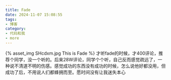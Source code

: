 ```yaml
---
title: Fade
date: 2024-11-07 15:08:55
tags:
- 博客
category:
- 代码和我
- more
---
```

{% asset_img SHcdxm.jpg This is Fade %}
才听fade的时候，才400评论，推荐个同学，没一个听的。后来28W评论，同学个个听，自己反而感觉疏远了，一种说不清道不明的伤感。感觉成功的东西没有成功的时候，怎么说他好都没用，但成功了后，不用说人们都蜂拥而至。愿时间没有让我迷失本心